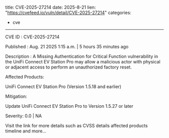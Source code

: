  
title: CVE-2025-27214
date: 2025-8-21
lien: "https://cvefeed.io/vuln/detail/CVE-2025-27214"
categories:
  - cve
---

CVE ID : CVE-2025-27214

Published :  Aug. 21
2025
1:15 a.m. | 5 hours
35 minutes ago

Description : A Missing Authentication for Critical Function vulnerability in the UniFi Connect EV Station Pro may allow a malicious actor with physical or adjacent access to perform an unauthorized factory reset.

 

Affected Products:

UniFi Connect EV Station Pro (Version 1.5.18 and earlier)

 

Mitigation:

Update UniFi Connect EV Station Pro to Version 1.5.27 or later

Severity: 0.0 | NA

Visit the link for more details
such as CVSS details
affected products
timeline
and more...
